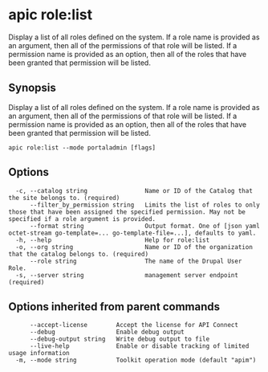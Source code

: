 # apic role:list

Display a list of all roles defined on the system. If a role name is provided as an argument, then all of the permissions of that role will be listed. If a permission name is provided as an option, then all of the roles that have been granted that permission will be listed.

## Synopsis

Display a list of all roles defined on the system. If a role name is provided as an argument, then all of the permissions of that role will be listed. If a permission name is provided as an option, then all of the roles that have been granted that permission will be listed.

```
apic role:list --mode portaladmin [flags]
```

## Options

```
  -c, --catalog string                Name or ID of the Catalog that the site belongs to. (required)
      --filter_by_permission string   Limits the list of roles to only those that have been assigned the specified permission. May not be specified if a role argument is provided.
      --format string                 Output format. One of [json yaml octet-stream go-template=... go-template-file=...], defaults to yaml.
  -h, --help                          Help for role:list
  -o, --org string                    Name or ID of the organization that the catalog belongs to. (required)
      --role string                   The name of the Drupal User Role.
  -s, --server string                 management server endpoint (required)
```

## Options inherited from parent commands

```
      --accept-license        Accept the license for API Connect
      --debug                 Enable debug output
      --debug-output string   Write debug output to file
      --live-help             Enable or disable tracking of limited usage information
  -m, --mode string           Toolkit operation mode (default "apim")
```
